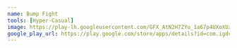 ```yaml
---
name: Bump Fight
tools: [Hyper-Casual]
image: https://play-lh.googleusercontent.com/GFX_AtN2H7ZYu_1a67p4UXoXUzBimDnl75qCSEIwjojy_dhIKgD-I0ClfCVK-E9Zg-4=w240-h480-rw
google_play_url: https://play.google.com/store/apps/details?id=com.igdclub.bumpfight
---
```

